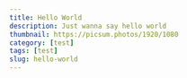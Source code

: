 ```yaml
---
title: Hello World
description: Just wanna say hello world
thumbnail: https://picsum.photos/1920/1080
category: [test]
tags: [test]
slug: hello-world
---
```

